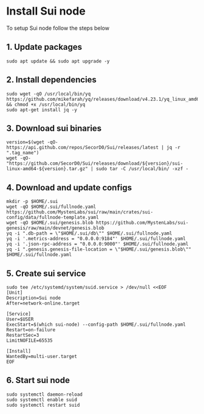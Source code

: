 # Install Sui node
To setup Sui node follow the steps below

## 1. Update packages
```
sudo apt update && sudo apt upgrade -y
```

## 2. Install dependencies
```
sudo wget -qO /usr/local/bin/yq https://github.com/mikefarah/yq/releases/download/v4.23.1/yq_linux_amd64 && chmod +x /usr/local/bin/yq
sudo apt-get install jq -y
```

## 3. Download sui binaries
```
version=$(wget -qO- https://api.github.com/repos/SecorD0/Sui/releases/latest | jq -r ".tag_name")
wget -qO- "https://github.com/SecorD0/Sui/releases/download/${version}/sui-linux-amd64-${version}.tar.gz" | sudo tar -C /usr/local/bin/ -xzf -
```

## 4. Download and update configs
```
mkdir -p $HOME/.sui
wget -qO $HOME/.sui/fullnode.yaml https://github.com/MystenLabs/sui/raw/main/crates/sui-config/data/fullnode-template.yaml
wget -qO $HOME/.sui/genesis.blob https://github.com/MystenLabs/sui-genesis/raw/main/devnet/genesis.blob
yq -i ".db-path = \"$HOME/.sui/db\"" $HOME/.sui/fullnode.yaml
yq -i '.metrics-address = "0.0.0.0:9184"' $HOME/.sui/fullnode.yaml
yq -i '.json-rpc-address = "0.0.0.0:9000"' $HOME/.sui/fullnode.yaml
yq -i ".genesis.genesis-file-location = \"$HOME/.sui/genesis.blob\"" $HOME/.sui/fullnode.yaml
```

## 5. Create sui service
```
sudo tee /etc/systemd/system/suid.service > /dev/null <<EOF
[Unit]
Description=Sui node
After=network-online.target

[Service]
User=$USER
ExecStart=$(which sui-node) --config-path $HOME/.sui/fullnode.yaml
Restart=on-failure
RestartSec=3
LimitNOFILE=65535

[Install]
WantedBy=multi-user.target
EOF
```

## 6. Start sui node
```
sudo systemctl daemon-reload
sudo systemctl enable suid
sudo systemctl restart suid
```
